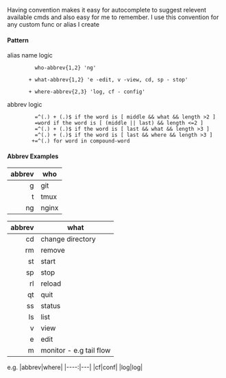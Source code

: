 Having convention makes it easy for autocomplete to suggest relevent available cmds and also easy for me to remember. I use this convention for any custom func or alias I create

#### Pattern

alias name logic
```
         who-abbrev{1,2} 'ng'

       + what-abbrev{1,2} 'e -edit, v -view, cd, sp - stop'                                                 

       + where-abbrev{2,3} 'log, cf - config'                                                               
```                                                                            
abbrev logic                                                                                        
```
         =^(.) + (.)$ if the word is [ middle && what && length >2 ]                                 
         =word if the word is [ (middle || last) && length <=2 ]
         =^(.) + (.)$ if the word is [ last && what && length >3 ]                                 
         =^(.) + (.)$ if the word is [ last && where && length >3 ]                                 
        +=^(.) for word in compound-word                                                             
```

#### Abbrev Examples

|abbrev|who|
|----:|---|
|g|git|
|t|tmux|
|ng|nginx|

|abbrev|what|
|----:|---|
|cd|change directory|
|rm|remove|
|st|start|
|sp|stop|
|rl|reload|
|qt|quit|
|ss|status|
|ls|list|
|v|view|
|e|edit|
|m|monitor - e.g tail flow|

e.g.
|abbrev|where|
|----:|---|
|cf|conf|
|log|log|
